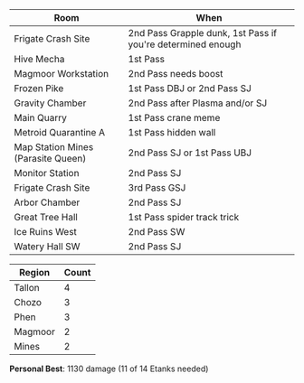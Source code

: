 |        Room          |             When                |
| -------------------- | ------------------------------- |
| Frigate Crash Site   | 2nd Pass Grapple dunk, 1st Pass if you're determined enough |
| Hive Mecha           | 1st Pass |
| Magmoor Workstation  | 2nd Pass needs boost |
| Frozen Pike          | 1st Pass DBJ or 2nd Pass SJ |
| Gravity Chamber      | 2nd Pass after Plasma and/or SJ |
| Main Quarry          | 1st Pass crane meme |
| Metroid Quarantine A | 1st Pass hidden wall |
| Map Station Mines (Parasite Queen) | 2nd Pass SJ or 1st Pass UBJ |
| Monitor Station | 2nd Pass SJ |
| Frigate Crash Site | 3rd Pass GSJ |
| Arbor Chamber | 2nd Pass SJ |
| Great Tree Hall | 1st Pass spider track trick |
| Ice Ruins West | 2nd Pass SW |
| Watery Hall SW | 2nd Pass SJ |

| Region | Count |
| --- | --- |
| Tallon | 4 |
| Chozo | 3 |
| Phen | 3 |
| Magmoor | 2 |
| Mines | 2 |

**Personal Best**: 1130 damage (11 of 14 Etanks needed)
